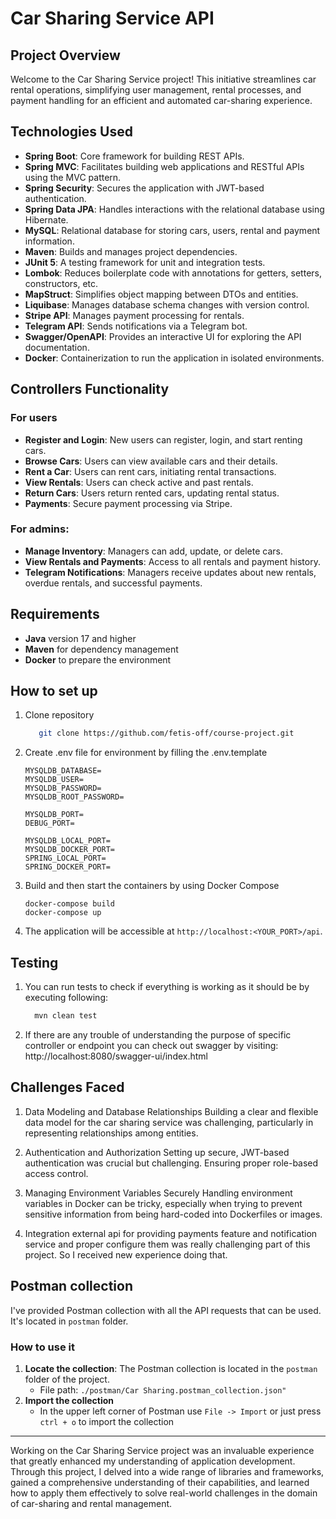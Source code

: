 # Car Sharing Service API

## Project Overview

Welcome to the Car Sharing Service project! This initiative streamlines car rental operations, 
simplifying user management, rental processes, 
and payment handling for an efficient and automated car-sharing experience.

## Technologies Used

- **Spring Boot**: Core framework for building REST APIs.
- **Spring MVC**: Facilitates building web applications and RESTful APIs using the MVC pattern.
- **Spring Security**: Secures the application with JWT-based authentication.
- **Spring Data JPA**: Handles interactions with the relational database using Hibernate.
- **MySQL**: Relational database for storing cars, users, rental and payment information.
- **Maven**: Builds and manages project dependencies.
- **JUnit 5**: A testing framework for unit and integration tests.
- **Lombok**: Reduces boilerplate code with annotations for getters, setters, constructors, etc.
- **MapStruct**: Simplifies object mapping between DTOs and entities.
- **Liquibase**: Manages database schema changes with version control.
- **Stripe API**: Manages payment processing for rentals.
- **Telegram API**: Sends notifications via a Telegram bot.
- **Swagger/OpenAPI**: Provides an interactive UI for exploring the API documentation.
- **Docker**: Containerization to run the application in isolated environments.

## Controllers Functionality

### For users

- **Register and Login**: New users can register, login, and start renting cars.
- **Browse Cars**: Users can view available cars and their details.
- **Rent a Car**: Users can rent cars, initiating rental transactions.
- **View Rentals**: Users can check active and past rentals.
- **Return Cars**: Users return rented cars, updating rental status.
- **Payments**: Secure payment processing via Stripe.

### For admins:
- **Manage Inventory**: Managers can add, update, or delete cars.
- **View Rentals and Payments**: Access to all rentals and payment history.
- **Telegram Notifications**: Managers receive updates about new rentals, overdue rentals, and successful payments.

## Requirements

- **Java** version 17 and higher
- **Maven** for dependency management
- **Docker** to prepare the environment

## How to set up

1. Clone repository
    ```bash
       git clone https://github.com/fetis-off/course-project.git
   ```

2. Create .env file for environment by filling the .env.template
    ```
    MYSQLDB_DATABASE=
    MYSQLDB_USER=
    MYSQLDB_PASSWORD=
    MYSQLDB_ROOT_PASSWORD=

    MYSQLDB_PORT=
    DEBUG_PORT=

    MYSQLDB_LOCAL_PORT=
    MYSQLDB_DOCKER_PORT=
    SPRING_LOCAL_PORT=
    SPRING_DOCKER_PORT=
   ```
3. Build and then start the containers by using Docker Compose
    ```
   docker-compose build
   docker-compose up
   ```
4. The application will be accessible at `http://localhost:<YOUR_PORT>/api`.

## Testing

1. You can run tests to check if everything is working as it should be by executing following:
    ```bash
      mvn clean test
    ```
2. If there are any trouble of understanding
   the purpose of specific controller or
   endpoint you can check out swagger by visiting:
   http://localhost:8080/swagger-ui/index.html

## Challenges Faced

1. Data Modeling and Database Relationships
   Building a clear and flexible data model for the car sharing service was challenging,
   particularly in representing relationships among entities.

2. Authentication and Authorization
   Setting up secure, JWT-based authentication was crucial but challenging.
   Ensuring proper role-based access control.

3. Managing Environment Variables Securely
   Handling environment variables in Docker can be tricky,
   especially when trying to prevent sensitive information
   from being hard-coded into Dockerfiles or images.

4. Integration external api for providing payments feature and notification service and 
   proper configure them was really challenging part of this project. So I received new experience
   doing that.


## Postman collection

I've provided Postman collection with all the API requests that can be used.
It's located in `postman` folder.

### How to use it

1. **Locate the collection**: The Postman collection is located in the `postman` folder of the project.
    - File path: `./postman/Car Sharing.postman_collection.json"`
2. **Import the collection**
    - In the upper left corner of Postman use `File -> Import` or just press `ctrl + o` to import the collection

---

Working on the Car Sharing Service project was an invaluable experience that greatly enhanced my 
understanding of application development. Through this project, I delved into a wide range of libraries and frameworks, 
gained a comprehensive understanding of their capabilities, and learned how to apply them effectively to solve real-world 
challenges in the domain of car-sharing and rental management.
